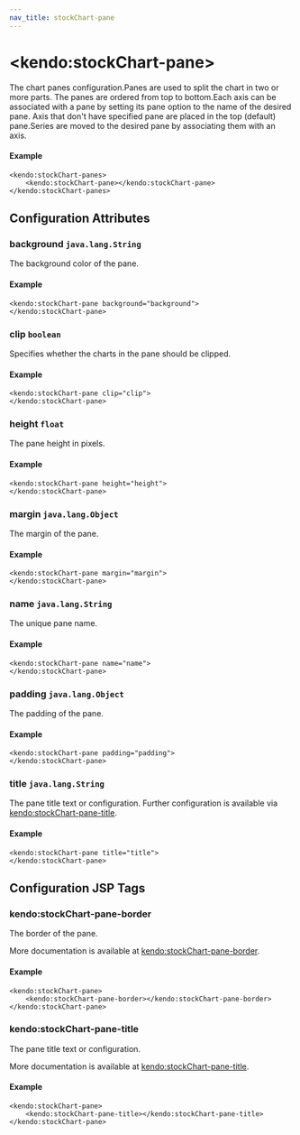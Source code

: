 ```yaml
---
nav_title: stockChart-pane
---
```


# \<kendo:stockChart-pane\>

The chart panes configuration.Panes are used to split the chart in two or more parts. The panes are ordered from top to bottom.Each axis can be associated with a pane by setting its pane option to the name of the desired pane.
Axis that don't have specified pane are placed in the top (default) pane.Series are moved to the desired pane by associating them with an axis.

#### Example
    <kendo:stockChart-panes>
        <kendo:stockChart-pane></kendo:stockChart-pane>
    </kendo:stockChart-panes>

## Configuration Attributes

### background `java.lang.String`

The background color of the pane.

#### Example
    <kendo:stockChart-pane background="background">
    </kendo:stockChart-pane>

### clip `boolean`

Specifies whether the charts in the pane should be clipped.

#### Example
    <kendo:stockChart-pane clip="clip">
    </kendo:stockChart-pane>

### height `float`

The pane height in pixels.

#### Example
    <kendo:stockChart-pane height="height">
    </kendo:stockChart-pane>

### margin `java.lang.Object`

The margin of the pane.

#### Example
    <kendo:stockChart-pane margin="margin">
    </kendo:stockChart-pane>

### name `java.lang.String`

The unique pane name.

#### Example
    <kendo:stockChart-pane name="name">
    </kendo:stockChart-pane>

### padding `java.lang.Object`

The padding of the pane.

#### Example
    <kendo:stockChart-pane padding="padding">
    </kendo:stockChart-pane>

### title `java.lang.String`

The pane title text or configuration. Further configuration is available via [kendo:stockChart-pane-title](#kendo-stockChart-pane-title). 

#### Example
    <kendo:stockChart-pane title="title">
    </kendo:stockChart-pane>


##  Configuration JSP Tags

### kendo:stockChart-pane-border

The border of the pane.

More documentation is available at [kendo:stockChart-pane-border](/api/wrappers/jsp/stockchart/pane-border).

#### Example

    <kendo:stockChart-pane>
        <kendo:stockChart-pane-border></kendo:stockChart-pane-border>
    </kendo:stockChart-pane>

### kendo:stockChart-pane-title

The pane title text or configuration.

More documentation is available at [kendo:stockChart-pane-title](/api/wrappers/jsp/stockchart/pane-title).

#### Example

    <kendo:stockChart-pane>
        <kendo:stockChart-pane-title></kendo:stockChart-pane-title>
    </kendo:stockChart-pane>

